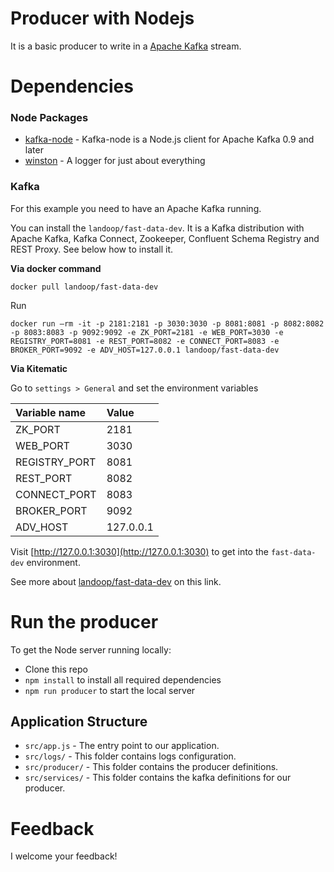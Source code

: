 Producer with Nodejs
===================================================

It is a basic producer to write in a [Apache Kafka](https://kafka.apache.org/) stream.

# Dependencies

### Node Packages

- [kafka-node](https://github.com/SOHU-Co/kafka-node) - Kafka-node is a Node.js client for Apache Kafka 0.9 and later
- [winston](https://github.com/winstonjs/winston) - A logger for just about everything

### Kafka

For this example you need to have an Apache Kafka running.

You can install the  `landoop/fast-data-dev`.
It is a Kafka distribution with Apache Kafka, Kafka Connect, Zookeeper, Confluent Schema Registry and REST Proxy. See below how to install it.

**Via docker command**
```shell script
docker pull landoop/fast-data-dev
```

Run
```shell script
docker run –rm -it -p 2181:2181 -p 3030:3030 -p 8081:8081 -p 8082:8082 -p 8083:8083 -p 9092:9092 -e ZK_PORT=2181 -e WEB_PORT=3030 -e REGISTRY_PORT=8081 -e REST_PORT=8082 -e CONNECT_PORT=8083 -e BROKER_PORT=9092 -e ADV_HOST=127.0.0.1 landoop/fast-data-dev
```

**Via Kitematic**

Go to `settings > General` and set the environment variables

|Variable name | Value|
|:------|:-----|
| ZK_PORT | 2181 |
| WEB_PORT | 3030 |
| REGISTRY_PORT | 8081 |
| REST_PORT | 8082 |
| CONNECT_PORT | 8083 |
| BROKER_PORT | 9092 |
| ADV_HOST | 127.0.0.1 |

Visit [http://127.0.0.1:3030](http://127.0.0.1:3030) to get into the `fast-data-dev` environment.

See more about [landoop/fast-data-dev](https://hub.docker.com/r/landoop/fast-data-dev) on this link.


# Run the producer

To get the Node server running locally:

- Clone this repo
- `npm install` to install all required dependencies
- `npm run producer` to start the local server


## Application Structure

- `src/app.js` - The entry point to our application.
- `src/logs/` - This folder contains logs configuration.
- `src/producer/` - This folder contains the producer definitions.
- `src/services/` - This folder contains the kafka definitions for our producer.

Feedback
=====
I welcome your feedback!



